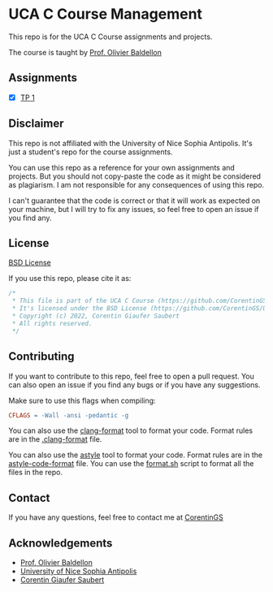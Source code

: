 # UCA C Course Management

This repo is for the UCA C Course assignments and projects.

The course is taught by [Prof. Olivier Baldellon](https://www.olivier.baldellon.eu/c)

## Assignments

- [x] [TP 1](TP1)

## Disclaimer

This repo is not affiliated with the University of Nice Sophia Antipolis. 
It's just a student's repo for the course assignments. 

You can use this repo as a reference for your own assignments and projects.
But you should not copy-paste the code as it might be considered as plagiarism.
I am not responsible for any consequences of using this repo.

I can't guarantee that the code is correct or that it will work as expected on your machine,
but I will try to fix any issues, so feel free to open an issue if you find any.

## License

[BSD License](LICENCE) 

If you use this repo, please cite it as:

```c
/*
 * This file is part of the UCA C Course (https://github.com/CorentinGS/UCA-C-Course)
 * It's licensed under the BSD License (https://github.com/CorentinGS/UCA-C-Course/blob/main/LICENCE)
 * Copyright (c) 2022, Corentin Giaufer Saubert
 * All rights reserved.
 */
```

## Contributing

If you want to contribute to this repo, feel free to open a pull request.
You can also open an issue if you find any bugs or if you have any suggestions.

Make sure to use this flags when compiling:

```makefile
CFLAGS = -Wall -ansi -pedantic -g
```

You can also use the [clang-format](https://clang.llvm.org/docs/ClangFormat.html) tool to format your code.
Format rules are in the [.clang-format](.clang-format) file.

You can also use the [astyle](http://astyle.sourceforge.net/) tool to format your code. 
Format rules are in the [astyle-code-format](astyle-code-format.cfg) file.
You can use the [format.sh](format.sh) script to format all the files in the repo.


## Contact

If you have any questions, feel free to contact me at [CorentinGS](https://corentings.vercel.app)

## Acknowledgements

- [Prof. Olivier Baldellon](https://www.olivier.baldellon.eu/c)
- [University of Nice Sophia Antipolis](https://univ-cotedazur.eu/)
- [Corentin Giaufer Saubert](https://corentings.vercel.app)


